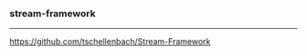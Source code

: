 ### stream-framework
---
https://github.com/tschellenbach/Stream-Framework

```
```

```
```

```
```



